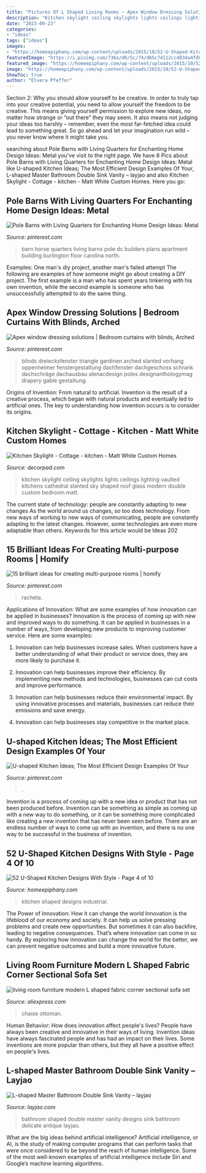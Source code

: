 ```yaml
---
title: "Pictures Of L Shaped Living Rooms ~ Apex Window Dressing Solutions"
description: "Kitchen skylight ceiling skylights lights ceilings lighting vaulted kitchens cathedral slanted sky shaped roof glass modern double custom bedroom matt"
date: "2023-09-23"
categories:
- "ideas"
tags: ["ideas"]
images:
- "https://homeepiphany.com/wp-content/uploads/2015/10/52-U-Shaped-Kitchen-Designs-With-Style-20a.jpg"
featuredImage: "https://i.pinimg.com/736x/d6/5c/74/d65c74112cc4034a4fd8861a2939fd65.jpg"
featured_image: "https://homeepiphany.com/wp-content/uploads/2015/10/52-U-Shaped-Kitchen-Designs-With-Style-20a.jpg"
image: "https://homeepiphany.com/wp-content/uploads/2015/10/52-U-Shaped-Kitchen-Designs-With-Style-20a.jpg"
ShowToc: true
author: "Elvera Pfeffer"
---
```



Section 2: Why you should allow yourself to be creative.
In order to truly tap into your creative potential, you need to allow yourself the freedom to be creative. This means giving yourself permission to explore new ideas, no matter how strange or “out there” they may seem. It also means not judging your ideas too harshly – remember, even the most far-fetched idea could lead to something great. So go ahead and let your imagination run wild – you never know where it might take you.

	

		
searching about Pole Barns with Living Quarters for Enchanting Home Design Ideas: Metal you've visit to the right page. We have 8 Pics about Pole Barns with Living Quarters for Enchanting Home Design Ideas: Metal like U-shaped Kitchen İdeas; The Most Efficient Design Examples Of Your, L-shaped Master Bathroom Double Sink Vanity – layjao and also Kitchen Skylight - Cottage - kitchen - Matt White Custom Homes. Here you go:
		
    
## Pole Barns With Living Quarters For Enchanting Home Design Ideas: Metal

<img loading=lazy src="https://i.pinimg.com/736x/6d/02/32/6d0232005676eba47bb4a399b9ce287c.jpg" onerror="this.onerror=null;this.src='https://tse3.mm.bing.net/th?id=OIP.I2RzCbbQ1in6vY-xotZE5AHaLG&amp;pid=15.1';" alt="Pole Barns with Living Quarters for Enchanting Home Design Ideas: Metal">

_Source: pinterest.com_

>barn horse quarters living barns pole dc builders plans apartment building burlington floor carolina north. 

	

Examples: One man's diy project, another man's failed attempt
The following are examples of how someone might go about creating a DIY project. The first example is a man who has spent years tinkering with his own invention, while the second example is someone who has unsuccessfully attempted to do the same thing.

    
## Apex Window Dressing Solutions | Bedroom Curtains With Blinds, Arched

<img loading=lazy src="https://i.pinimg.com/736x/d6/5c/74/d65c74112cc4034a4fd8861a2939fd65.jpg" onerror="this.onerror=null;this.src='https://tse3.mm.bing.net/th?id=OIP.y6Np8Z5ZyYD0KX6sErc4OgHaLH&amp;pid=15.1';" alt="Apex window dressing solutions | Bedroom curtains with blinds, Arched">

_Source: pinterest.com_

>blinds dreiecksfenster triangle gardinen arched slanted vorhang oppenheimer fenstergestaltung dachfenster dachgeschoss schrank dachschräge dachausbau alenacdesign poles designanthologymag drapery gable gestaltung. 

	

Origins of Invention: From natural to artificial.
Invention is the result of a creative process, which began with natural products and eventually led to artificial ones. The key to understanding how invention occurs is to consider its origins.

    
## Kitchen Skylight - Cottage - Kitchen - Matt White Custom Homes

<img loading=lazy src="https://cdn.decorpad.com/photos/2013/03/25/8bec045fa3f6.jpg" onerror="this.onerror=null;this.src='https://tse3.mm.bing.net/th?id=OIP.c8_Ed8MtXK0IqwHadVR8wwHaLH&amp;pid=15.1';" alt="Kitchen Skylight - Cottage - kitchen - Matt White Custom Homes">

_Source: decorpad.com_

>kitchen skylight ceiling skylights lights ceilings lighting vaulted kitchens cathedral slanted sky shaped roof glass modern double custom bedroom matt. 

	

The current state of technology: people are constantly adapting to new changes
As the world around us changes, so too does technology. From new ways of working to new ways of communicating, people are constantly adapting to the latest changes. However, some technologies are even more adaptable than others. Keywords for this article would be Ideas 202
    
## 15 Brilliant Ideas For Creating Multi-purpose Rooms | Homify

<img loading=lazy src="https://i.pinimg.com/736x/f8/8a/6b/f88a6b4fd4738c208b91625934e80688.jpg" onerror="this.onerror=null;this.src='https://tse4.mm.bing.net/th?id=OIP.WAcA5wBvLx0kUEQepXjYPgHaFN&amp;pid=15.1';" alt="15 brilliant ideas for creating multi-purpose rooms | homify">

_Source: pinterest.com_

>racheta. 

	

Applications of Innovation: What are some examples of how innovation can be applied in businesses?
Innovation is the process of coming up with new and improved ways to do something. It can be applied in businesses in a number of ways, from developing new products to improving customer service. Here are some examples:
1. Innovation can help businesses increase sales. When customers have a better understanding of what their product or service does, they are more likely to purchase it.

2. Innovation can help businesses improve their efficiency. By implementing new methods and technologies, businesses can cut costs and improve performance.

3. Innovation can help businesses reduce their environmental impact. By using innovative processes and materials, businesses can reduce their emissions and save energy.

4. Innovation can help businesses stay competitive in the market place.

    
## U-shaped Kitchen İdeas; The Most Efficient Design Examples Of Your

<img loading=lazy src="https://i.pinimg.com/736x/5a/ed/b6/5aedb667ab706200b770c145ee308ca8.jpg" onerror="this.onerror=null;this.src='https://tse2.mm.bing.net/th?id=OIP.v2Qg7ORuBbzSFwbDi80YGgHaLJ&amp;pid=15.1';" alt="U-shaped Kitchen İdeas; The Most Efficient Design Examples Of Your">

_Source: pinterest.com_

>. 

	

Invention is a process of coming up with a new idea or product that has not been produced before. Invention can be something as simple as coming up with a new way to do something, or it can be something more complicated like creating a new invention that has never been seen before. There are an endless number of ways to come up with an invention, and there is no one way to be successful in the business of invention.

    
## 52 U-Shaped Kitchen Designs With Style - Page 4 Of 10

<img loading=lazy src="https://homeepiphany.com/wp-content/uploads/2015/10/52-U-Shaped-Kitchen-Designs-With-Style-20a.jpg" onerror="this.onerror=null;this.src='https://tse2.mm.bing.net/th?id=OIP.qW--BmyYVKPfwu7BKitBPgHaFj&amp;pid=15.1';" alt="52 U-Shaped Kitchen Designs With Style - Page 4 of 10">

_Source: homeepiphany.com_

>kitchen shaped designs industrial. 

	

The Power of Innovation: How it can change the world
Innovation is the lifeblood of our economy and society. It can help us solve pressing problems and create new opportunities. But sometimes it can also backfire, leading to negative consequences. That’s where innovation can come in so handy. By exploring how innovation can change the world for the better, we can prevent negative outcomes and build a more innovative future.

    
## Living Room Furniture Modern L Shaped Fabric Corner Sectional Sofa Set

<img loading=lazy src="https://ae01.alicdn.com/kf/HTB1m7mjSpXXXXcwapXXq6xXFXXXd/living-room-furniture-modern-L-shaped-fabric-corner-sectional-sofa-set-design-couches-for-living-room.jpg_640x640.jpg" onerror="this.onerror=null;this.src='https://tse2.mm.bing.net/th?id=OIP.FseGjSZmOkYo5Rulrojv7gHaHa&amp;pid=15.1';" alt="living room furniture modern L shaped fabric corner sectional sofa set">

_Source: aliexpress.com_

>chaise ottoman. 

	

Human Behavior: How does innovation affect people's lives?
People have always been creative and innovative in their ways of living. Invention ideas have always fascinated people and has had an impact on their lives. Some inventions are more popular than others, but they all have a positive effect on people's lives.

    
## L-shaped Master Bathroom Double Sink Vanity – Layjao

<img loading=lazy src="https://layjao.com/wp-content/uploads/2019/03/l-shaped-bathroom-designs-beautiful-bahtroom-delicate-antique-double-2.jpg" onerror="this.onerror=null;this.src='https://tse4.mm.bing.net/th?id=OIP.6DY3cR4NZ_uqmnZWaUxoowHaLG&amp;pid=15.1';" alt="L-shaped Master Bathroom Double Sink Vanity – layjao">

_Source: layjao.com_

>bathroom shaped double master vanity designs sink bahtroom delicate antique layjao. 

	

What are the big ideas behind artificial intelligence?
Artificial intelligence, or AI, is the study of making computer programs that can perform tasks that were once considered to be beyond the reach of human intelligence. Some of the most well-known examples of artificial intelligence include Siri and Google’s machine learning algorithms.

